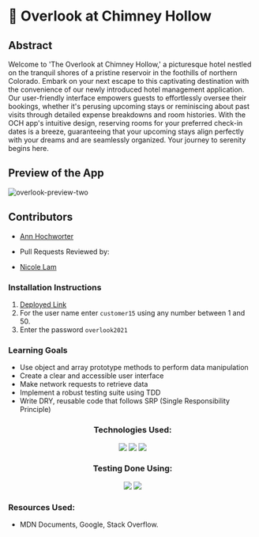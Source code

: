 # 🏨 Overlook at Chimney Hollow

## Abstract

Welcome to 'The Overlook at Chimney Hollow,' a picturesque hotel nestled on the tranquil shores of a pristine reservoir in the foothills of northern Colorado. Embark on your next escape to this captivating destination with the convenience of our newly introduced hotel management application. Our user-friendly interface empowers guests to effortlessly oversee their bookings, whether it's perusing upcoming stays or reminiscing about past visits through detailed expense breakdowns and room histories. With the OCH app's intuitive design, reserving rooms for your preferred check-in dates is a breeze, guaranteeing that your upcoming stays align perfectly with your dreams and are seamlessly organized. Your journey to serenity begins here.

## Preview of the App
![overlook-preview-two](https://github.com/AHochworter/Overlook/assets/125393235/2b58ed97-2cac-474b-8ee4-007e5677adc0)

## Contributors

- [Ann Hochworter](https://github.com/AHochworter)

- Pull Requests Reviewed by:

- [Nicole Lam](https://github.com/Nicolelam8891)

### Installation Instructions

1. [Deployed Link](https://ahochworter.github.io/Overlook/)
2. For the user name enter `customer15` using any number between 1 and 50.
3. Enter the password `overlook2021`


### Learning Goals

- Use object and array prototype methods to perform data manipulation
- Create a clear and accessible user interface
- Make network requests to retrieve data
- Implement a robust testing suite using TDD
- Write DRY, reusable code that follows SRP (Single Responsibility Principle)

  
<div align="center">
  
### Technologies Used:
  
<img src="https://img.shields.io/badge/JavaScript-323330?style=for-the-badge&logo=javascript&logoColor=F7DF1E" /> <img src="https://img.shields.io/badge/CSS3-1572B6?style=for-the-badge&logo=css3&logoColor=white" /> <img src="https://img.shields.io/badge/HTML5-E34F26?style=for-the-badge&logo=html5&logoColor=white" />


### Testing Done Using:
  
<img src="https://img.shields.io/badge/-mocha-%238D6748?style=for-the-badge&logo=mocha&logoColor=white" /> <img src="https://img.shields.io/badge/chai-A30701?style=for-the-badge&logo=chai&logoColor=white" />

</div>

### Resources Used:

- MDN Documents, Google, Stack Overflow.
